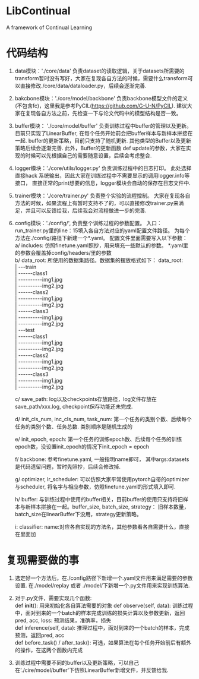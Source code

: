 # LibContinual
A framework of Continual Learning


# 代码结构
1. data模块：'./core/data' 负责dataset的读取逻辑，关于datasets所需要的transform暂时没有写好，大家在复现各自方法的时候，需要什么transform可以直接修改./core/data/dataloader.py，后续会逐渐完善. <br>

2. bakcbone模块：'./core/model/backbone' 负责backbone模型文件的定义(不包含fc)，这里我是参考PyCIL(https://github.com/G-U-N/PyCIL).   建议大家在复现各自方法之前，先检查一下与论文代码中的模型结构是否一致。   <br>

3. buffer模块： './core/model/buffer' 负责训练过程中buffer的管理以及更新。 目前只实现了LinearBuffer, 在每个任务开始前会把buffer样本与新样本拼接在一起.  buffer的更新策略，目前只支持了随机更新.  其他类型的Buffer以及更新策略后续会逐渐完善.  此外，Buffer的更新函数 def update的参数，大家在实现的时候可以先根据自己的需要随意设置，后续会考虑整合.  <br>

4. logger模块：'./core/utils/logger.py' 负责训练过程中的日志打印。 此处选择直接hack 系统输出，因此大家在训练过程中不需要显示的调用logger.info等接口，  直接正常的print想要的信息，logger模块会自动的保存在日志文件中.  <br>

5. trainer模块：'./core/trainer.py' 负责整个实验的流程控制。 大家在复现各自方法的时候，如果流程上有暂时支持不了的，可以直接修改trainer.py来满足，并且可以反馈给我，后续我会对流程做进一步的完善.  <br>

6. config模块：'./config/', 负责整个训练过程的参数配置。
   入口：run_trainer.py里的line：15填入各自方法对应的yaml配置文件路径。 为每个方法在./config/路径下新建一个*.yaml。 配置文件里面需要写入以下参数： <br>
   a/  includes:  仿照finetune.yaml照抄，用来填充一些默认的参数。   *.yaml里的参数会覆盖掉config/headers/里的参数  <br>
   b/  data_root: 所使用的数据集路径。数据集的摆放格式如下：
         data_root:  <br>
         | ---train  <br>
         | ------class1   <br>
         | ----------img1.jpg  <br>
         | ----------img2.jpg  <br>
         | ------class2  <br>
         | ----------img1.jpg  <br>
         | ----------img2.jpg  <br>
         | ------class3  <br>
         | ----------img1.jpg  <br>
         | ----------img2.jpg  <br>
         | ---test  <br>
         | ------class1  <br>
         | ----------img1.jpg  <br>
         | ----------img2.jpg  <br>
         | ------class2  <br>
         | ----------img1.jpg  <br>
         | ----------img2.jpg  <br>
         | ------class3  <br>
         | ----------img1.jpg  <br>
         | ----------img2.jpg  <br>

   c/ save_path: log以及checkpoints存放路径，log文件存放在 save_path/xxx.log,  checkpoint保存功能还未完成.  <br>

   d/ init_cls_num, inc_cls_num, task_num: 第一个任务的类别个数、后续每个任务的类别个数、任务总数. 类别顺序是随机生成的 <br>

   e/ init_epoch, epoch:  第一个任务的训练epoch数、后续每个任务的训练epoch数，没设置init_epoch的情况下init_epoch = epoch  <br>

   f/ backbone:  参考finetune.yaml, 一般指明name即可， 其中args:datasets 是代码遗留问题，暂时先照抄，后续会修改掉.   <br>

   g/ optimizer, lr_scheduler:  可以仿照大家平常使用pytorch自带的optimizer与scheduler, 将名字与相应参数，仿照finetune.yaml的形式填入即可.   <br>

   h/ buffer:  与训练过程中使用的buffer相关，目前buffer的使用只支持将旧样本与新样本拼接在一起。buffer_size, batch_size, strategy： 旧样本数量，batch_size在linearBuffer下没用，strategy更新策略。

   i: classifier: name:对应各自实现的方法名，其他参数看各自需要什么，直接在里面加


# 复现需要做的事
1. 选定好一个方法后，在./config路径下新增一个.yaml文件用来满足需要的参数设置. 在./model/replay 或者 ./model/下新增一个.py文件用来实现训练算法.   <br>

2. 对于.py文件，需要实现几个函数: <br>
  def __init__():  用来初始化各自算法需要的对象
  def observe(self, data):  训练过程中，面对到来的一个batch的样本完成训练的损失计算以及参数更新，返回pred, acc, loss:  预测结果，准确率，损失    <br>
  def inference(self, data):   推理过程中，面对到来的一个batch的样本，完成预测，返回pred, acc   <br>
  def before_task() / after_task():  可选，如果算法在每个任务开始前后有额外的操作，在这两个函数内完成   <br>

3. 训练过程中需要不同的buffer以及更新策略，可以自己在'./cire/model/buffer'下仿照LinearBuffer新增文件，并反馈给我.



